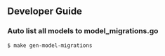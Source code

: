 ## Developer Guide
### Auto list all models to model_migrations.go
```
$ make gen-model-migrations
```